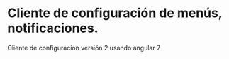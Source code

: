 # Cliente de configuración de menús, notificaciones.
Cliente de configuracion versión 2 usando angular 7
